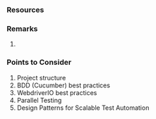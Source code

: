 ### Resources

### Remarks

1.

### Points to Consider

1. Project structure
2. BDD (Cucumber) best practices
3. WebdriverIO best practices
4. Parallel Testing
5. Design Patterns for Scalable Test Automation
